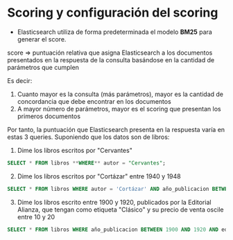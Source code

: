 # Scoring y configuración del scoring

- Elasticsearch utiliza de forma predeterminada el modelo **BM25** para generar el score.

score => puntuación relativa que asigna Elasticsearch a los documentos presentados en la respuesta de la consulta basándose en la cantidad de parámetros que cumplen

Es decir:

1) Cuanto mayor es la consulta (más parámetros), mayor es la cantidad de concordancia que debe encontrar en los documentos
2) A mayor número de parámetros, mayor es el scoring que presentan los primeros documentos

 Por tanto, la puntuación que Elasticsearch presenta en la respuesta varía en estas 3 queries. Suponiendo que los datos son de libros:

 1) Dime los libros escritos por "Cervantes"
~~~sql
SELECT * FROM libros **WHERE** autor = "Cervantes";
~~~

2) Dime los libros escritos por "Cortázar" entre 1940 y 1948
~~~sql
SELECT * FROM libros WHERE autor = 'Cortázar' AND año_publicacion BETWEEN 1940 AND 1948;
~~~

3) Dime los libros escrito entre 1900 y 1920, publicados por la Editorial Alianza, que tengan como etiqueta "Clásico" y su precio de venta oscile entre 10 y 20
~~~sql
SELECT * FROM libros WHERE año_publicacion BETWEEN 1900 AND 1920 AND editorial = 'Alianza' AND etiqueta = 'Clásico' AND precio_venta BETWEEN 10 AND 20;
~~~
